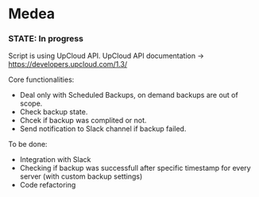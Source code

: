 # Medea

### STATE: In progress

Script is using UpCloud API.
UpCloud API documentation -> https://developers.upcloud.com/1.3/

Core functionalities:
 - Deal only with Scheduled Backups, on demand backups are out of scope.
 - Check backup state.
 - Chcek if backup was complited or not.
 - Send notification to Slack channel if backup failed.

To be done:
 - Integration with Slack
 - Checking if backup was successfull after specific timestamp for every server (with custom backup settings)
 - Code refactoring
